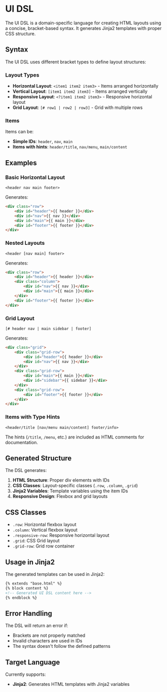 # UI DSL

The UI DSL is a domain-specific language for creating HTML layouts using a concise, bracket-based syntax. It generates Jinja2 templates with proper CSS structure.

## Syntax

The UI DSL uses different bracket types to define layout structures:

### Layout Types

- **Horizontal Layout**: `<item1 item2 item3>` - Items arranged horizontally
- **Vertical Layout**: `[item1 item2 item3]` - Items arranged vertically  
- **Responsive Layout**: `<?item1 item2 item3>` - Responsive horizontal layout
- **Grid Layout**: `[# row1 | row2 | row3]` - Grid with multiple rows

### Items

Items can be:
- **Simple IDs**: `header`, `nav`, `main`
- **Items with hints**: `header/title`, `nav/menu`, `main/content`

## Examples

### Basic Horizontal Layout

```
<header nav main footer>
```

Generates:
```html
<div class="row">
    <div id="header">{{ header }}</div>
    <div id="nav">{{ nav }}</div>
    <div id="main">{{ main }}</div>
    <div id="footer">{{ footer }}</div>
</div>
```

### Nested Layouts

```
<header [nav main] footer>
```

Generates:
```html
<div class="row">
    <div id="header">{{ header }}</div>
    <div class="column">
        <div id="nav">{{ nav }}</div>
        <div id="main">{{ main }}</div>
    </div>
    <div id="footer">{{ footer }}</div>
</div>
```

### Grid Layout

```
[# header nav | main sidebar | footer]
```

Generates:
```html
<div class="grid">
    <div class="grid-row">
        <div id="header">{{ header }}</div>
        <div id="nav">{{ nav }}</div>
    </div>
    <div class="grid-row">
        <div id="main">{{ main }}</div>
        <div id="sidebar">{{ sidebar }}</div>
    </div>
    <div class="grid-row">
        <div id="footer">{{ footer }}</div>
    </div>
</div>
```

### Items with Type Hints

```
<header/title [nav/menu main/content] footer/info>
```

The hints (`/title`, `/menu`, etc.) are included as HTML comments for documentation.

## Generated Structure

The DSL generates:

1. **HTML Structure**: Proper div elements with IDs
2. **CSS Classes**: Layout-specific classes (`.row`, `.column`, `.grid`)
3. **Jinja2 Variables**: Template variables using the item IDs
4. **Responsive Design**: Flexbox and grid layouts

## CSS Classes

- `.row`: Horizontal flexbox layout
- `.column`: Vertical flexbox layout  
- `.responsive-row`: Responsive horizontal layout
- `.grid`: CSS Grid layout
- `.grid-row`: Grid row container

## Usage in Jinja2

The generated templates can be used in Jinja2:

```html
{% extends "base.html" %}
{% block content %}
<!-- Generated UI DSL content here -->
{% endblock %}
```

## Error Handling

The DSL will return an error if:
- Brackets are not properly matched
- Invalid characters are used in IDs
- The syntax doesn't follow the defined patterns

## Target Language

Currently supports:
- **Jinja2**: Generates HTML templates with Jinja2 variables 
